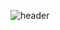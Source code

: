 ![header](https://capsule-render.vercel.app/api?type=venom&color=auto&height=300&section=header&text=Hello%20I'm%20HyeonSeok&fontSize=55)

